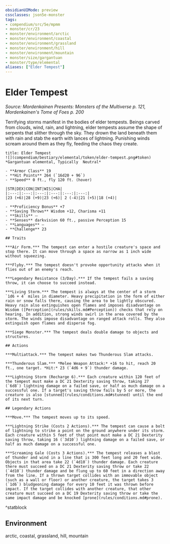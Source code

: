```yaml
---
obsidianUIMode: preview
cssclasses: json5e-monster
tags:
- compendium/src/5e/mpmm
- monster/cr/23
- monster/environment/arctic
- monster/environment/coastal
- monster/environment/grassland
- monster/environment/hill
- monster/environment/mountain
- monster/size/gargantuan
- monster/type/elemental
aliases: ["Elder Tempest"]
---
```

# Elder Tempest
*Source: Mordenkainen Presents: Monsters of the Multiverse p. 121, Mordenkainen's Tome of Foes p. 200*  

Terrifying storms manifest in the bodies of elder tempests. Beings carved from clouds, wind, rain, and lightning, elder tempests assume the shape of serpents that slither through the sky. They drown the land beneath them with rain and stab the earth with lances of lightning. Punishing winds scream around them as they fly, feeding the chaos they create.

```ad-statblock
title: Elder Tempest
![](compendium/bestiary/elemental/token/elder-tempest.png#token)
*Gargantuan elemental, Typically  Neutral*

- **Armor Class** 19 
- **Hit Points** 264 (`16d20 + 96`)
- **Speed** 0 ft., fly 120 ft. (hover)

|STR|DEX|CON|INT|WIS|CHA|
|:---:|:---:|:---:|:---:|:---:|:---:|
|23 (+6)|28 (+9)|23 (+6)| 2 (-4)|21 (+5)|18 (+4)|

- **Proficiency Bonus** +7
- **Saving Throws** Wisdom +12, Charisma +11
- **Skills** ⏤
- **Senses** darkvision 60 ft., passive Perception 15
- **Languages** —
- **Challenge** 23

## Traits

***Air Form.*** The tempest can enter a hostile creature's space and stop there. It can move through a space as narrow as 1 inch wide without squeezing.

***Flyby.*** The tempest doesn't provoke opportunity attacks when it flies out of an enemy's reach.

***Legendary Resistance (3/Day).*** If the tempest fails a saving throw, it can choose to succeed instead.

***Living Storm.*** The tempest is always at the center of a storm `1d6 + 4` miles in diameter. Heavy precipitation in the form of either rain or snow falls there, causing the area to be lightly obscured. Heavy rain also extinguishes open flames and imposes disadvantage on Wisdom ([Perception](rules/skills.md#Perception)) checks that rely on hearing. In addition, strong winds swirl in the area covered by the storm. The winds impose disadvantage on ranged attack rolls. They also extinguish open flames and disperse fog.

***Siege Monster.*** The tempest deals double damage to objects and structures.

## Actions

***Multiattack.*** The tempest makes two Thunderous Slam attacks.

***Thunderous Slam.*** *Melee Weapon Attack:* +16 to hit, reach 20 ft., one target. *Hit:* 23 (`4d6 + 9`) thunder damage.

***Lightning Storm (Recharge 6).*** Each creature within 120 feet of the tempest must make a DC 21 Dexterity saving throw, taking 27 (`6d8`) lightning damage on a failed save, or half as much damage on a successful one. If a target's saving throw fails by 5 or more, the creature is also [stunned](rules/conditions.md#stunned) until the end of its next turn.

## Legendary Actions

***Move.*** The tempest moves up to its speed.

***Lightning Strike (Costs 2 Actions).*** The tempest can cause a bolt of lightning to strike a point on the ground anywhere under its storm. Each creature within 5 feet of that point must make a DC 21 Dexterity saving throw, taking 16 (`3d10`) lightning damage on a failed save, or half as much damage on a successful one.

***Screaming Gale (Costs 3 Actions).*** The tempest releases a blast of thunder and wind in a line that is 300 feet long and 20 feet wide. Objects in that area take 22 (`4d10`) thunder damage. Each creature there must succeed on a DC 21 Dexterity saving throw or take 22 (`4d10`) thunder damage and be flung up to 60 feet in a direction away from the line. If a thrown target collides with an immovable object (such as a wall or floor) or another creature, the target takes 3 (`1d6`) bludgeoning damage for every 10 feet it was thrown before impact. If the target collides with another creature, that other creature must succeed on a DC 19 Dexterity saving throw or take the same impact damage and be knocked [prone](rules/conditions.md#prone).
```
^statblock

## Environment

arctic, coastal, grassland, hill, mountain